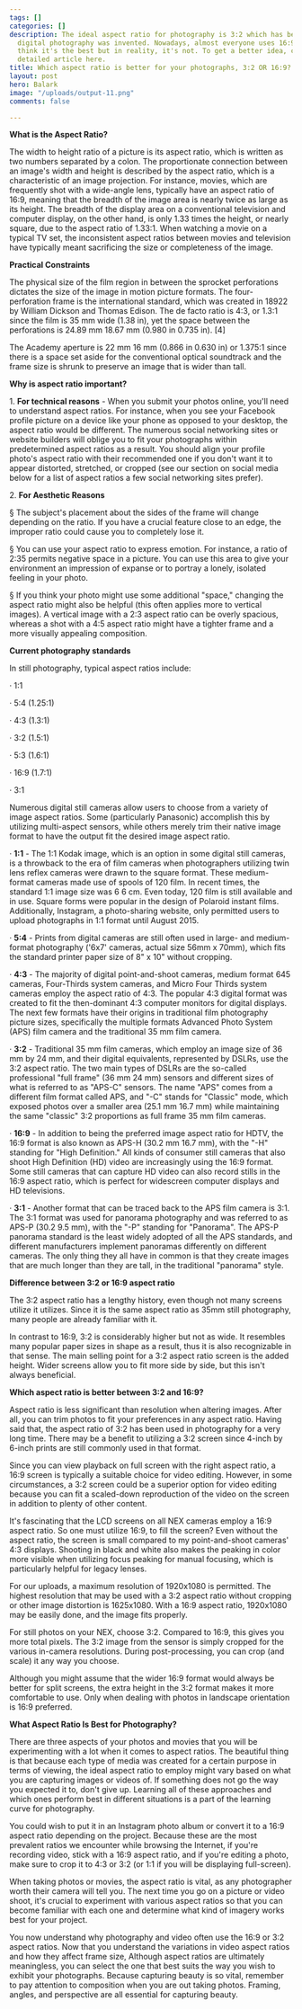 ```yaml
---
tags: []
categories: []
description: The ideal aspect ratio for photography is 3:2 which has been around since
  digital photography was invented. Nowadays, almost everyone uses 16:9 because they
  think it's the best but in reality, it's not. To get a better idea, check out the
  detailed article here.
title: Which aspect ratio is better for your photographs, 3:2 OR 16:9?
layout: post
hero: Balark
image: "/uploads/output-11.png"
comments: false

---
```

**What is the Aspect Ratio?**

The width to height ratio of a picture is its aspect ratio, which is written as two numbers separated by a colon. The proportionate connection between an image's width and height is described by the aspect ratio, which is a characteristic of an image projection. For instance, movies, which are frequently shot with a wide-angle lens, typically have an aspect ratio of 16:9, meaning that the breadth of the image area is nearly twice as large as its height. The breadth of the display area on a conventional television and computer display, on the other hand, is only 1.33 times the height, or nearly square, due to the aspect ratio of 1.33:1. When watching a movie on a typical TV set, the inconsistent aspect ratios between movies and television have typically meant sacrificing the size or completeness of the image.

**Practical Constraints**

The physical size of the film region in between the sprocket perforations dictates the size of the image in motion picture formats. The four-perforation frame is the international standard, which was created in 18922 by William Dickson and Thomas Edison. The de facto ratio is 4:3, or 1.3:1 since the film is 35 mm wide (1.38 in), yet the space between the perforations is 24.89 mm 18.67 mm (0.980 in 0.735 in). \[4\]

The Academy aperture is 22 mm 16 mm (0.866 in 0.630 in) or 1.375:1 since there is a space set aside for the conventional optical soundtrack and the frame size is shrunk to preserve an image that is wider than tall.

**Why is aspect ratio important?**

1\. **For technical reasons** - When you submit your photos online, you'll need to understand aspect ratios. For instance, when you see your Facebook profile picture on a device like your phone as opposed to your desktop, the aspect ratio would be different. The numerous social networking sites or website builders will oblige you to fit your photographs within predetermined aspect ratios as a result. You should align your profile photo's aspect ratio with their recommended one if you don't want it to appear distorted, stretched, or cropped (see our section on social media below for a list of aspect ratios a few social networking sites prefer).

2\. **For Aesthetic Reasons**

§ The subject's placement about the sides of the frame will change depending on the ratio. If you have a crucial feature close to an edge, the improper ratio could cause you to completely lose it.

§ You can use your aspect ratio to express emotion. For instance, a ratio of 2:35 permits negative space in a picture. You can use this area to give your environment an impression of expanse or to portray a lonely, isolated feeling in your photo.

§ If you think your photo might use some additional "space," changing the aspect ratio might also be helpful (this often applies more to vertical images). A vertical image with a 2:3 aspect ratio can be overly spacious, whereas a shot with a 4:5 aspect ratio might have a tighter frame and a more visually appealing composition.

**Current photography standards**

In still photography, typical aspect ratios include:

· 1:1

· 5:4 (1.25:1)

· 4:3 (1.3:1)

· 3:2 (1.5:1)

· 5:3 (1.6:1)

· 16:9 (1.7:1)

· 3:1

Numerous digital still cameras allow users to choose from a variety of image aspect ratios. Some (particularly Panasonic) accomplish this by utilizing multi-aspect sensors, while others merely trim their native image format to have the output fit the desired image aspect ratio.

· **1:1** - The 1:1 Kodak image, which is an option in some digital still cameras, is a throwback to the era of film cameras when photographers utilizing twin lens reflex cameras were drawn to the square format. These medium-format cameras made use of spools of 120 film. In recent times, the standard 1:1 image size was 6 6 cm. Even today, 120 film is still available and in use. Square forms were popular in the design of Polaroid instant films. Additionally, Instagram, a photo-sharing website, only permitted users to upload photographs in 1:1 format until August 2015.

· **5:4** - Prints from digital cameras are still often used in large- and medium-format photography ('6x7' cameras, actual size 56mm x 70mm), which fits the standard printer paper size of 8" x 10" without cropping.

· **4:3** - The majority of digital point-and-shoot cameras, medium format 645 cameras, Four-Thirds system cameras, and Micro Four Thirds system cameras employ the aspect ratio of 4:3. The popular 4:3 digital format was created to fit the then-dominant 4:3 computer monitors for digital displays. The next few formats have their origins in traditional film photography picture sizes, specifically the multiple formats Advanced Photo System (APS) film camera and the traditional 35 mm film camera.

· **3:2** - Traditional 35 mm film cameras, which employ an image size of 36 mm by 24 mm, and their digital equivalents, represented by DSLRs, use the 3:2 aspect ratio. The two main types of DSLRs are the so-called professional "full frame" (36 mm 24 mm) sensors and different sizes of what is referred to as "APS-C" sensors. The name "APS" comes from a different film format called APS, and "-C" stands for "Classic" mode, which exposed photos over a smaller area (25.1 mm 16.7 mm) while maintaining the same "classic" 3:2 proportions as full frame 35 mm film cameras.

· **16:9** - In addition to being the preferred image aspect ratio for HDTV, the 16:9 format is also known as APS-H (30.2 mm 16.7 mm), with the "-H" standing for "High Definition." All kinds of consumer still cameras that also shoot High Definition (HD) video are increasingly using the 16:9 format. Some still cameras that can capture HD video can also record stills in the 16:9 aspect ratio, which is perfect for widescreen computer displays and HD televisions.

· **3:1** - Another format that can be traced back to the APS film camera is 3:1. The 3:1 format was used for panorama photography and was referred to as APS-P (30.2 9.5 mm), with the "-P" standing for "Panorama". The APS-P panorama standard is the least widely adopted of all the APS standards, and different manufacturers implement panoramas differently on different cameras. The only thing they all have in common is that they create images that are much longer than they are tall, in the traditional "panorama" style.

**Difference between 3:2 or 16:9 aspect ratio**

The 3:2 aspect ratio has a lengthy history, even though not many screens utilize it utilizes. Since it is the same aspect ratio as 35mm still photography, many people are already familiar with it.

In contrast to 16:9, 3:2 is considerably higher but not as wide. It resembles many popular paper sizes in shape as a result, thus it is also recognizable in that sense. The main selling point for a 3:2 aspect ratio screen is the added height. Wider screens allow you to fit more side by side, but this isn't always beneficial.

**Which aspect ratio is better between 3:2 and 16:9?**

Aspect ratio is less significant than resolution when altering images. After all, you can trim photos to fit your preferences in any aspect ratio. Having said that, the aspect ratio of 3:2 has been used in photography for a very long time. There may be a benefit to utilizing a 3:2 screen since 4-inch by 6-inch prints are still commonly used in that format.

Since you can view playback on full screen with the right aspect ratio, a 16:9 screen is typically a suitable choice for video editing. However, in some circumstances, a 3:2 screen could be a superior option for video editing because you can fit a scaled-down reproduction of the video on the screen in addition to plenty of other content.

It's fascinating that the LCD screens on all NEX cameras employ a 16:9 aspect ratio. So one must utilize 16:9, to fill the screen? Even without the aspect ratio, the screen is small compared to my point-and-shoot cameras' 4:3 displays. Shooting in black and white also makes the peaking in color more visible when utilizing focus peaking for manual focusing, which is particularly helpful for legacy lenses.

For our uploads, a maximum resolution of 1920x1080 is permitted. The highest resolution that may be used with a 3:2 aspect ratio without cropping or other image distortion is 1625x1080. With a 16:9 aspect ratio, 1920x1080 may be easily done, and the image fits properly.

For still photos on your NEX, choose 3:2. Compared to 16:9, this gives you more total pixels. The 3:2 image from the sensor is simply cropped for the various in-camera resolutions. During post-processing, you can crop (and scale) it any way you choose.

Although you might assume that the wider 16:9 format would always be better for split screens, the extra height in the 3:2 format makes it more comfortable to use. Only when dealing with photos in landscape orientation is 16:9 preferred.

**What Aspect Ratio Is Best for Photography?**

There are three aspects of your photos and movies that you will be experimenting with a lot when it comes to aspect ratios. The beautiful thing is that because each type of media was created for a certain purpose in terms of viewing, the ideal aspect ratio to employ might vary based on what you are capturing images or videos of. If something does not go the way you expected it to, don't give up. Learning all of these approaches and which ones perform best in different situations is a part of the learning curve for photography.

You could wish to put it in an Instagram photo album or convert it to a 16:9 aspect ratio depending on the project. Because these are the most prevalent ratios we encounter while browsing the Internet, if you're recording video, stick with a 16:9 aspect ratio, and if you're editing a photo, make sure to crop it to 4:3 or 3:2 (or 1:1 if you will be displaying full-screen).

When taking photos or movies, the aspect ratio is vital, as any photographer worth their camera will tell you. The next time you go on a picture or video shoot, it's crucial to experiment with various aspect ratios so that you can become familiar with each one and determine what kind of imagery works best for your project.

You now understand why photography and video often use the 16:9 or 3:2 aspect ratios. Now that you understand the variations in video aspect ratios and how they affect frame size, Although aspect ratios are ultimately meaningless, you can select the one that best suits the way you wish to exhibit your photographs. Because capturing beauty is so vital, remember to pay attention to composition when you are out taking photos. Framing, angles, and perspective are all essential for capturing beauty.